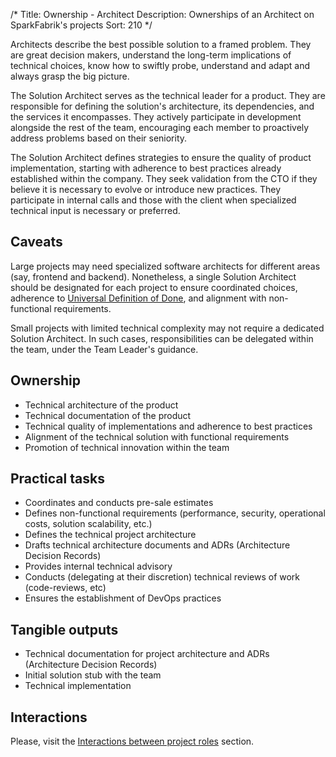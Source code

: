 /*
Title: Ownership - Architect
Description: Ownerships of an Architect on SparkFabrik's projects
Sort: 210
*/

Architects describe the best possible solution to a framed problem. They are great decision makers, understand the long-term implications of technical choices, know how to swiftly probe, understand and adapt and always grasp the big picture.

The Solution Architect serves as the technical leader for a product. They are responsible for defining the solution's architecture, its dependencies, and the services it encompasses. They actively participate in development alongside the rest of the team, encouraging each member to proactively address problems based on their seniority.

The Solution Architect defines strategies to ensure the quality of product implementation, starting with adherence to best practices already established within the company. They seek validation from the CTO if they believe it is necessary to evolve or introduce new practices. They participate in internal calls and those with the client when specialized technical input is necessary or preferred.

## Caveats

Large projects may need specialized software architects for different areas (say, frontend and backend). Nonetheless, a single Solution Architect should be designated for each project to ensure coordinated choices, adherence to [Universal Definition of Done](/tools-and-policies/universal-dod), and alignment with non-functional requirements.

Small projects with limited technical complexity may not require a dedicated Solution Architect. In such cases, responsibilities can be delegated within the team, under the Team Leader's guidance.

## Ownership

* Technical architecture of the product
* Technical documentation of the product
* Technical quality of implementations and adherence to best practices
* Alignment of the technical solution with functional requirements
* Promotion of technical innovation within the team

## Practical tasks

* Coordinates and conducts pre-sale estimates
* Defines non-functional requirements (performance, security, operational costs, solution scalability, etc.)
* Defines the technical project architecture
* Drafts technical architecture documents and ADRs (Architecture Decision Records)
* Provides internal technical advisory
* Conducts (delegating at their discretion) technical reviews of work (code-reviews, etc)
* Ensures the establishment of DevOps practices

## Tangible outputs

* Technical documentation for project architecture and ADRs (Architecture Decision Records)
* Initial solution stub with the team
* Technical implementation

## Interactions

Please, visit the [Interactions between project roles](/organization/operations#interactions-between-development-project-roles) section.
